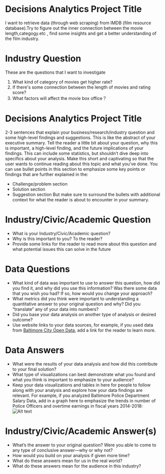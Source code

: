 # Decisions Analytics Project Title
I want to retrieve data (through web scraping) from IMDB (film resource database).Try to figure out the inner connection between the movie length,categogy.etc , find some insights and get a better understanding of the film industry.

# Industry Question
These are the questions that I want to investigate

1. What kind of category of movies get higher rate?
2. If there's some connection between the length of movies and rating score?
3. What factors will affect the movie box office？

# Decisions Analytics Project Title
2-3 sentences that explain your business/research/industry question and some high-level findings and suggestions. This is like the abstract of your executive summary. Tell the reader a little bit about your question, why this is important, a high-level finding, and the future implications of your findings. This can include some statistics, but shouldn’t dive deep into specifics about your analysis. Make this short and captivating so that the user wants to continue reading about this topic and what you’ve done. You can use bullet points in this section to emphasize some key points or findings that are further explained in the: 
 - Challenge/problem section 
 - Solution section 
 - Suggestion section
But make sure to surround the bullets with additional context for what the reader is about to encounter in your summary.

# Industry/Civic/Academic Question
 - What is your Industry/Civic/Academic question?
 - Why is this important to you? To the reader?
 - Provide some links for the reader to read more about this question and what potential issues this can solve in the future

# Data Questions
 - What kind of data was important to use to answer this question, how did you find it, and why did you use this information? Was there some data that you wish you had? If so, how would you change your approach?
 - What metrics did you think were important to understanding a quantitative answer to your original question and why? Did you “translate” any of your data into numbers?
 - Did you base your data analysis on another type of analysis or desired outcome?
 - Use website links to your data sources, for example, if you used data from [Baltimore City Open Data](https://data.baltimorecity.gov/), add a link for the reader to learn more.

# Data Answers
 - What were the results of your data analysis and how did this contribute to your final solution?
 - What type of visualizations can best demonstrate what you found and what you think is important to emphasize to your audience?
 - Keep your data visualizations and tables in here for people to follow along with your analysis and explore how your data findings are relevant. For example, if you analyzed Baltimore Police Department Salary Data, add in a graph here to emphasize the trends in number of Police Officers and overtime earnings in fiscal years 2014-2018:
![Alt text](https://github.com/jhu-decision-analytics/data-analytics-project-fall-2019-template/blob/master/bpd_overtime_count.png)

# Industry/Civic/Academic Answer(s)
 - What’s the answer to your original question? Were you able to come to any type of conclusive answer—why or why not?
 - How would you build on your analysis if given more time?
 - What do these answers mean for us in the real world?
 - What do these answers mean for the audience in this industry?

